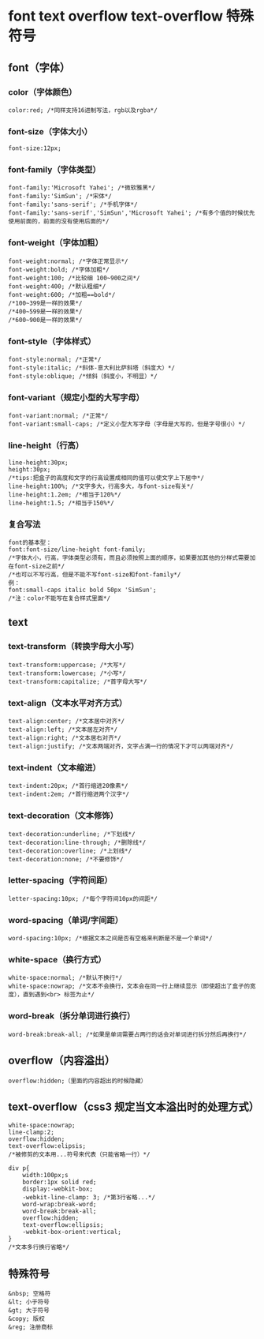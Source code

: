 # font text overflow text-overflow 特殊符号

## font（字体）

### color（字体颜色）

    color:red; /*同样支持16进制写法，rgb以及rgba*/

### font-size（字体大小）

    font-size:12px;

### font-family（字体类型）

    font-family:'Microsoft Yahei'; /*微软雅黑*/
    font-family:'SimSun'; /*宋体*/
    font-family:'sans-serif'; /*手机字体*/
    font-family:'sans-serif','SimSun','Microsoft Yahei'; /*有多个值的时候优先使用前面的，前面的没有使用后面的*/

### font-weight（字体加粗）

    font-weight:normal; /*字体正常显示*/
    font-weight:bold; /*字体加粗*/
    font-weight:100; /*比较细 100~900之间*/
    font-weight:400; /*默认粗细*/
    font-weight:600; /*加粗==bold*/
    /*100~399是一样的效果*/
    /*400~599是一样的效果*/
    /*600~900是一样的效果*/

### font-style（字体样式）

    font-style:normal; /*正常*/
    font-style:italic; /*斜体-意大利比萨斜塔（斜度大）*/
    font-style:oblique; /*倾斜（斜度小，不明显）*/

### font-variant（规定小型的大写字母）

    font-variant:normal; /*正常*/
    font-variant:small-caps; /*定义小型大写字母（字母是大写的，但是字号很小）*/

### line-height（行高）

    line-height:30px;
    height:30px;
    /*tips:把盒子的高度和文字的行高设置成相同的值可以使文字上下居中*/
    line-height:100%; /*文字多大，行高多大，与font-size有关*/
    line-height:1.2em; /*相当于120%*/
    line-height:1.5; /*相当于150%*/

### 复合写法

    font的基本型：
    font:font-size/line-height font-family;
    /*字体大小，行高，字体类型必须有，而且必须按照上面的顺序，如果要加其他的分样式需要加在font-size之前*/
    /*也可以不写行高，但是不能不写font-size和font-family*/
    例：
    font:small-caps italic bold 50px 'SimSun';
    /*注：color不能写在复合样式里面*/

## text

### text-transform（转换字母大小写）

    text-transform:uppercase; /*大写*/
    text-transform:lowercase; /*小写*/
    text-transform:capitalize; /*首字母大写*/

### text-align（文本水平对齐方式）

    text-align:center; /*文本居中对齐*/
    text-align:left; /*文本居左对齐*/
    text-align:right; /*文本居右对齐*/
    text-align:justify; /*文本两端对齐，文字占满一行的情况下才可以两端对齐*/

### text-indent（文本缩进）

    text-indent:20px; /*首行缩进20像素*/
    text-indent:2em; /*首行缩进两个汉字*/

### text-decoration（文本修饰）

    text-decoration:underline; /*下划线*/
    text-decoration:line-through; /*删除线*/
    text-decoration:overline; /*上划线*/
    text-decoration:none; /*不要修饰*/

### letter-spacing（字符间距）

    letter-spacing:10px; /*每个字符间10px的间距*/

### word-spacing（单词/字间距）

    word-spacing:10px; /*根据文本之间是否有空格来判断是不是一个单词*/

### white-space（换行方式）

    white-space:normal; /*默认不换行*/
    white-space:nowrap; /*文本不会换行，文本会在同一行上继续显示（即使超出了盒子的宽度），直到遇到<br> 标签为止*/

### word-break（拆分单词进行换行）

    word-break:break-all; /*如果是单词需要占两行的话会对单词进行拆分然后再换行*/

## overflow（内容溢出）

    overflow:hidden;（里面的内容超出的时候隐藏）

## text-overflow（css3 规定当文本溢出时的处理方式）

    white-space:nowrap;
    line-clamp:2;
    overflow:hidden;
    text-overflow:elipsis;
    /*被修剪的文本用...符号来代表（只能省略一行）*/

    div p{
        width:100px;s
        border:1px solid red;
        display:-webkit-box;
        -webkit-line-clamp: 3; /*第3行省略...*/
        word-wrap:break-word;
        word-break:break-all;
        overflow:hidden;
        text-overflow:ellipsis;
        -webkit-box-orient:vertical;
    }
    /*文本多行换行省略*/

## 特殊符号

    &nbsp; 空格符
    &lt; 小于符号
    &gt; 大于符号
    &copy; 版权
    &reg; 注册商标





